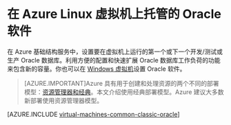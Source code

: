 <properties
	pageTitle="Linux 虚拟机上的 Oracle | Azure"
	description="查找介绍如何在基于 Linux 的 Azure 虚拟机上设置 Oracle 软件的文章。"
	services="virtual-machines-linux"
	documentationCenter=""
	authors="JoeDavies-MSFT"
	manager="timlt"
	editor=""
	tags="azure-service-management"/>

<tags
	ms.service="virtual-machines-linux"
	ms.date="01/12/2016"
	wacn.date="03/03/2016"/>

# 在 Azure Linux 虚拟机上托管的 Oracle 软件

在 Azure 基础结构服务中，设置要在虚拟机上运行的第一个或下一个开发/测试或生产 Oracle 数据库。利用方便的配置和快速扩展 Oracle 数据库工作负荷的功能来包含新的容量。你也可以在 [Windows 虚拟机](/documentation/articles/virtual-machines-windows-classic-oracle)设置 Oracle 软件。

> [AZURE.IMPORTANT]Azure 具有用于创建和处理资源的两个不同的部署模型：[资源管理器和经典](/documentation/articles/resource-manager-deployment-model)。本文介绍使用经典部署模型。Azure 建议大多数新部署使用资源管理器模型。

[AZURE.INCLUDE [virtual-machines-common-classic-oracle](../includes/virtual-machines-common-classic-oracle.md)]

<!---HONumber=82-->